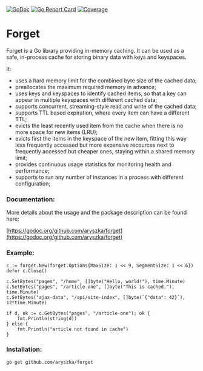 [![GoDoc](https://godoc.org/github.com/aryszka/forget?status.svg)](https://godoc.org/github.com/aryszka/forget)
[![Go Report Card](https://goreportcard.com/badge/github.com/aryszka/forget)](https://goreportcard.com/report/github.com/aryszka/forget)
[![Coverage](http://gocover.io/_badge/github.com/aryszka/forget)](http://gocover.io/github.com/aryszka/forget)

# Forget

Forget is a Go library providing in-memory caching. It can be used as a safe, in-process cache for storing binary
data with keys and keyspaces.

It:

- uses a hard memory limit for the combined byte size of the cached data;
- preallocates the maximum required memory in advance;
- uses keys and keyspaces to identify cached items, so that a key can appear in multiple keyspaces with
  different cached data; 
- supports concurrent, streaming-style read and write of the cached data;
- supports TTL based expiration, where every item can have a different TTL;
- evicts the least recently used item from the cache when there is no more space for new items (LRU);
- evicts first the items in the keyspace of the new item, fitting this way less frequently accessed but more
  expensive recources next to frequently accessed but cheaper ones, staying within a shared memory limit;
- provides continuous usage statistics for monitoring health and performance;
- supports to run any number of instances in a process with different configuration;

### Documentation:

More details about the usage and the package description can be found here:

[https://godoc.org/github.com/aryszka/forget](https://godoc.org/github.com/aryszka/forget)

### Example:

```
c := forget.New(forget.Options{MaxSize: 1 << 9, SegmentSize: 1 << 6})
defer c.Close()

c.SetBytes("pages", "/home", []byte("Hello, world!"), time.Minute)
c.SetBytes("pages", "/article-one", []byte("This is cached."), time.Minute)
c.SetBytes("ajax-data", "/api/site-index", []byte(`{"data": 42}`), 12*time.Minute)

if d, ok := c.GetBytes("pages", "/article-one"); ok {
	fmt.Println(string(d))
} else {
	fmt.Println("article not found in cache")
}
```

### Installation:

```
go get github.com/aryszka/forget
```
